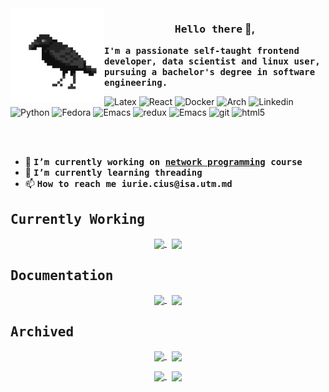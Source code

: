 <img width="150px" align="left" src="https://raw.githubusercontent.com/IuraCPersonal/IuraCPersonal/main/crow.gif">

<h3 align="center"><samp>Hello there</samp> 👋,</h3>

<b><samp>I'm a passionate self-taught frontend developer, data scientist and linux user, pursuing a bachelor's degree in software engineering.</samp></b>

<p>
  <img alt="Latex" src="https://img.shields.io/badge/latex-%23008080.svg?style=flat-square&logo=latex&logoColor=white" />
  <img alt="React" src="https://img.shields.io/badge/-React-45b8d8?style=flat-square&logo=react&logoColor=white" />
  <img alt="Docker" src="https://img.shields.io/badge/-Docker-46a2f1?style=flat-square&logo=docker&logoColor=white" />
  <img alt="Arch" src="https://img.shields.io/badge/Arch%20Linux-1793D1?logo=arch-linux&logoColor=fff&style=flat-square" />
  <img alt="Linkedin" src="https://img.shields.io/badge/linkedin-%230077B5.svg?style=flat-square&logo=linkedin&logoColor=white" />
  <img alt="Python" src="https://img.shields.io/badge/python-3670A0?style=flat-square&logo=python&logoColor=ffdd54" />
  <img alt="Fedora" src="https://img.shields.io/badge/Fedora-294172?style=flat-square&logo=fedora&logoColor=white" />
  <img alt="Emacs" src="https://img.shields.io/badge/Emacs-%237F5AB6.svg?&style=flat-square&logo=gnu-emacs&logoColor=white" />
  <img alt="redux" src="https://img.shields.io/badge/-Redux-764ABC?style=flat-square&logo=redux&logoColor=white" />
  <img alt="Emacs" src="https://img.shields.io/badge/elixir-%234B275F.svg?style=flat-square&logo=elixir&logoColor=white" />
  <img alt="git" src="https://img.shields.io/badge/-Git-F05032?style=flat-square&logo=git&logoColor=white" />
  <img alt="html5" src="https://img.shields.io/badge/-HTML5-E34F26?style=flat-square&logo=html5&logoColor=white" />
  
</p>

<br />
<br />


<ul>
   <li>🔭 <b><samp>I’m currently working on <a href="https://github.com/IuraCPersonal/network-programming">network programming</a> course</samp></b></li>
   <li>🌱 <b><samp>I’m currently learning <b>threading</b></samp></b></li>
   <li>📫 <b><samp>How to reach me <b>iurie.cius@isa.utm.md</b></samp></b></li>
</ul>

<h2><samp> Currently Working </samp></h2> 

<p align="center">
   <a href="https://github.com/IuraCPersonal/dining-hall-component">
      <img width='49%' align="center"src="https://github-readme-stats.vercel.app/api/pin/?username=IuraCPersonal&repo=dining-hall-component&border_color=89b4fa&bg_color=11111b&title_color=f38ba8&text_color=cdd6f4&icon_color=6c7086" />
   </a>
   <span>&nbsp;</span>
   <a href="https://github.com/IuraCPersonal/kitchen-component">
   <img width='49%' align="center"src="https://github-readme-stats.vercel.app/api/pin/?username=IuraCPersonal&repo=kitchen-component&border_color=89b4fa&bg_color=11111b&title_color=f38ba8&text_color=cdd6f4&icon_color=6c7086" />
   </a>
</p>

<h2><samp> Documentation </samp></h2>

<p align="center">
   <a href="https://github.com/IuraCPersonal/git-cheatsheet">
      <img width='49%' align="center"src="https://github-readme-stats.vercel.app/api/pin/?username=IuraCPersonal&repo=git-cheatsheet&border_color=89b4fa&bg_color=11111b&title_color=fab387&text_color=cdd6f4&icon_color=6c7086" />
   </a>
   <span>&nbsp;</span>
   <a href="https://github.com/IuraCPersonal/dotfiles">
   <img width='49%' align="center"src="https://github-readme-stats.vercel.app/api/pin/?username=IuraCPersonal&repo=dotfiles&border_color=89b4fa&bg_color=11111b&title_color=fab387&text_color=cdd6f4&icon_color=6c7086" />
   </a>
</p>

<h2><samp> Archived </samp></h2>

<p align="center">
   <a href="https://github.com/IuraCPersonal/lfpc">
      <img width='49%' align="center"src="https://github-readme-stats.vercel.app/api/pin/?username=IuraCPersonal&repo=lfpc&border_color=89b4fa&bg_color=11111b&title_color=a6e3a1&text_color=cdd6f4&icon_color=6c7086" />
   </a>
   <span>&nbsp;</span>
   <a href="https://github.com/IuraCPersonal/cc">
   <img width='49%' align="center"src="https://github-readme-stats.vercel.app/api/pin/?username=IuraCPersonal&repo=cc&border_color=89b4fa&bg_color=11111b&title_color=a6e3a1&text_color=cdd6f4&icon_color=6c7086" />
   </a>
</p>

<p align="center">
   <a href="https://github.com/IuraCPersonal/oop">
      <img width='49%' align="center"src="https://github-readme-stats.vercel.app/api/pin/?username=IuraCPersonal&repo=oop&border_color=89b4fa&bg_color=11111b&title_color=a6e3a1&text_color=cdd6f4&icon_color=6c7086" />
   </a>
   <span>&nbsp;</span>
   <a href="https://github.com/IuraCPersonal/gc">
   <img width='49%' align="center"src="https://github-readme-stats.vercel.app/api/pin/?username=IuraCPersonal&repo=gc&border_color=89b4fa&bg_color=11111b&title_color=a6e3a1&text_color=cdd6f4&icon_color=6c7086" />
   </a>
</p>
